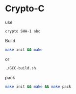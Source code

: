 # Crypto-C
use
```bash
crypto SHA-1 abc
```

Build
```bash
make init && make
```
or
```bash
./GCC-build.sh
```

pack
```bash
make init && make && make pack
```
